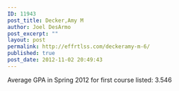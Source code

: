 ```yaml
---
ID: 11943
post_title: Decker,Amy M
author: Joel DesArmo
post_excerpt: ""
layout: post
permalink: http://effrtlss.com/deckeramy-m-6/
published: true
post_date: 2012-11-02 20:49:43
---
```

<p>Average GPA in Spring 2012 for first course listed: 3.546</p>